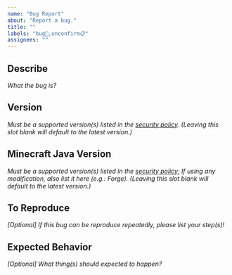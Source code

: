 ```yaml
---
name: "Bug Report"
about: "Report a bug."
title: ""
labels: "bug🐛,unconfirm📋"
assignees: ""
---
```

## Describe

*What the bug is?*



## Version

*Must be a supported version(s) listed in the [security policy](https://github.com/hugoalh/Minecraft.Java.DataPack.DisableMinecraftAdvancement/security/policy). (Leaving this slot blank will default to the latest version.)*



## Minecraft Java Version

*Must be a supported version(s) listed in the [security policy](https://github.com/hugoalh/Minecraft.Java.DataPack.DisableMinecraftAdvancement/security/policy); If using any modification, also list it here (e.g.: Forge). (Leaving this slot blank will default to the latest version.)*



## To Reproduce

*\[Optional\] If this bug can be reproduce repeatedly, please list your step(s)!*



## Expected Behavior

*\[Optional\] What thing(s) should expected to happen?*


